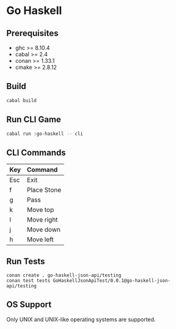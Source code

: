 # Go Haskell



## Prerequisites

* ghc   >= 8.10.4
* cabal >= 2.4
* conan >= 1.33.1
* cmake >= 2.8.12



## Build

```bash
cabal build
```



## Run CLI Game

```bash
cabal run :go-haskell -- cli
```



## CLI Commands

| Key | Command     |
|:----|:------------|
| Esc | Exit        |
| f   | Place Stone |
| g   | Pass        |
| k   | Move top    |
| l   | Move right  |
| j   | Move down   |
| h   | Move left   |



## Run Tests

```
conan create . go-haskell-json-api/testing
conan test tests GoHaskellJsonApiTest/0.0.1@go-haskell-json-api/testing
```



## OS Support

Only UNIX and UNIX-like operating systems are supported.

